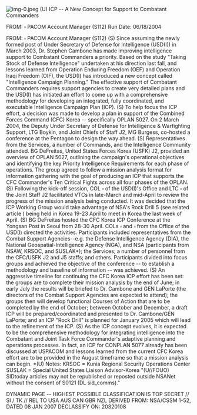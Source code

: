 ![img-0.jpeg](img-0.jpeg)
(U) ICP -- A New Concept for Support to Combatant Commanders

FROM: $\square$
PACOM Account Manager (S112)
Run Date: 06/18/2004

FROM: $\square$
PACOM Account Manager (S112)
(S) Since assuming the newly formed post of Under Secretary of Defense for Intelligence (USD(I)) in March 2003, Dr. Stephen Cambone has made improving intelligence support to Combatant Commanders a priority. Based on the study "Taking Stock of Defense Intelligence" undertaken at his direction last fall, and lessons learned from Operation Enduring Freedom (OEF) and Operation Iraqi Freedom (OIF), the USD(I) has introduced a new concept called "Intelligence Campaign Planning." The effective support of Combatant Commanders requires support agencies to create very detailed plans and the USD(I) has initiated an effort to come up with a comprehensive methodology for developing an integrated, fully coordinated, and executable Intelligence Campaign Plan (ICP).
(S) To help focus the ICP effort, a decision was made to develop a plan in support of the Combined Forces Command (CFC) Korea -- specifically OPLAN 5027. On 2 March 2004, the Deputy Under Secretary of Defense for Intelligence \& Warfighting Support, LTG Boykin, and Joint Chiefs of Staff J2, MG Burgess, co-hosted a conference at the Pentagon to design the way ahead.
(S) Representatives from the Services, a number of Commands, and the Intelligence Community attended. BG DeFreitas, United States Forces Korea (USFK) J2, provided an overview of OPLAN 5027, outlining the campaign's operational objectives and identifying the key Priority Intelligence Requirements for each phase of operations. The group agreed to follow a mission analysis format for information gathering with the goal of producing an ICP that supports the CFC Commander's Ten Critical Fights across all four phases of the OPLAN.
(S) Following the kick-off session, COL $\square$ of the USD(I)'s Office and LTC $\square$ of the Joint Staff J2 facilitated VTCs in late-March and mid-April to review the progress of the mission analysis being conducted. It was decided that the ICP Working Group would take advantage of NSA's Rock Drill 5 (see related article ) being held in Korea 19-23 April to meet in Korea the last week of April.
(S) BG DeFreitas hosted the CFC Korea ICP Conference at the Yongsan Post in Seoul from 28-30 April. COLs $\square$ and $\square$ from the Office of the USD(I) directed the activities. Participants included representatives from the Combat Support Agencies--e.g. the Defense Intelligence Agency (DIA), the National Geospatial-Intelligence Agency (NGA), and NSA (participants from NSAW, KRSOC, and SUSLAK*); the Services; a number of personnel from the CFC/USFK J2 and J5 staffs; and others. Participants divided into focus groups and achieved the objective of the conference -- to establish a methodology and baseline of information -- was achieved.
(S) An aggressive timeline for continuing the CFC Korea ICP effort has been set: the groups are to complete their mission analysis by the end of June; in early July the results will be briefed to Dr. Cambone and GEN LaPorte (the directors of the Combat Support Agencies are expected to attend); the groups then will develop functional Courses of Action that are to be completed by the end of October; between October and December, a draft ICP will be prepared/coordinated and presented to Dr. Cambone/GEN LaPorte; and an ICP "Rock Drill" is planned for January 2005 which will lead to the refinement of the ICP.
(S) As the ICP concept evolves, it is expected to be the comprehensive methodology for integrating intelligence into the Combatant and Joint Task Force Commander's adaptive planning and operations processes. In fact, an ICP for CONPLAN 5077 already has been discussed at
USPACOM and lessons learned from the current CFC Korea effort are to be provided in the August timeframe so that a mission analysis can begin.
*(U) Notes:
KRSOC = Kunia Regional Security Operations Center
SUSLAK = Special United States Liaison Advisor-Korea
"(U//FOUO) SIDtoday articles may not be republished or reposted outside NSANet without the consent of S0121 (DL sid_comms)."

DYNAMIC PAGE -- HIGHEST POSSIBLE CLASSIFICATION IS
TOP SECRET // SI / TK // REL TO USA AUS CAN GBR NZL
DERIVED FROM: NSA/CSSM 1-52, DATED 08 JAN 2007 DECLASSIFY ON: 20320108
